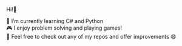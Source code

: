 Hi!🐰<br/>

🌱 I’m currently learning C# and Python<br/>
🎮 I enjoy problem solving and playing games!<br/>
💭 Feel free to check out any of my repos and offer improvements 😄
